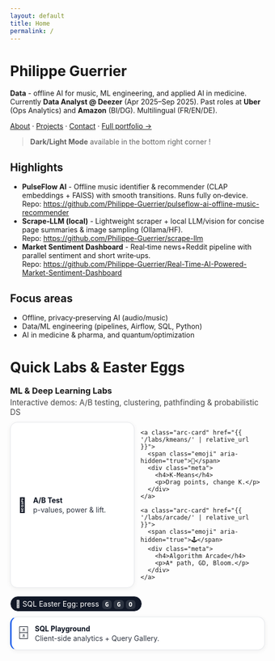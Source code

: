 ```yaml
---
layout: default
title: Home
permalink: /
---
```

# Philippe Guerrier

**Data** - offline AI for music, ML engineering, and applied AI in medicine. Currently **Data Analyst @ Deezer** (Apr 2025–Sep 2025). Past roles at **Uber** (Ops Analytics) and **Amazon** (BI/DG). Multilingual (FR/EN/DE).

[About](/about/) · [Projects](/projects/) · [Contact](/contact/) · [Full portfolio →](https://sites.google.com/view/philippeguerrier/home)

> **Dark/Light Mode** available in the bottom right corner !

## Highlights
- **PulseFlow AI** - Offline music identifier & recommender (CLAP embeddings + FAISS) with smooth transitions. Runs fully on‑device.  
  Repo: <https://github.com/Philippe-Guerrier/pulseflow-ai-offline-music-recommender>
- **Scrape‑LLM (local)** - Lightweight scraper + local LLM/vision for concise page summaries & image sampling (Ollama/HF).  
  Repo: <https://github.com/Philippe-Guerrier/scrape-llm>
- **Market Sentiment Dashboard** - Real‑time news+Reddit pipeline with parallel sentiment and short write‑ups.  
  Repo: <https://github.com/Philippe-Guerrier/Real-Time-AI-Powered-Market-Sentiment-Dashboard>

## Focus areas
- Offline, privacy‑preserving AI (audio/music)  
- Data/ML engineering (pipelines, Airflow, SQL, Python)  
- AI in medicine & pharma, and quantum/optimization


# Quick Labs & Easter Eggs 

<section class="mini-arcade">
  <h3>ML & Deep Learning Labs</h3>
  <p class="labs-sub">Interactive demos: A/B testing, clustering, pathfinding & probabilistic DS</p>

  <div class="arcade-cards">
    <!-- Labs -->
    <a class="arc-card" href="{{ '/labs/ab/' | relative_url }}">
      <span class="emoji" aria-hidden="true">🧪</span>
      <div class="meta">
        <h4>A/B Test</h4>
        <p>p-values, power & lift.</p>
      </div>
    </a>

    <a class="arc-card" href="{{ '/labs/kmeans/' | relative_url }}">
      <span class="emoji" aria-hidden="true">🎯</span>
      <div class="meta">
        <h4>K-Means</h4>
        <p>Drag points, change K.</p>
      </div>
    </a>

    <a class="arc-card" href="{{ '/labs/arcade/' | relative_url }}">
      <span class="emoji" aria-hidden="true">🕹️</span>
      <div class="meta">
        <h4>Algorithm Arcade</h4>
        <p>A* path, GD, Bloom.</p>
      </div>
    </a>
  </div>

  <!-- SQL section -->
  <div class="sql-split">
    <span class="egg-pill">🥚 SQL Easter Egg: press <kbd>G</kbd><kbd>G</kbd><kbd>O</kbd></span>
    <a class="arc-card sql-card" href="{{ '/play/sql/' | relative_url }}">
      <span class="emoji" aria-hidden="true">🗄️</span>
      <div class="meta">
        <h4>SQL Playground</h4>
        <p>Client-side analytics + Query Gallery.</p>
      </div>
    </a>
  </div>
</section>

<style>
/* scoped, theme-aware */
.mini-arcade{margin:18px 0}
.mini-arcade h3{margin:0 0 4px}
.mini-arcade .labs-sub{margin:0 0 10px; opacity:.8; font-size:.95rem}

.mini-arcade{
  --bg:#fff; --tx:#0b1220; --bd:#e5e7eb; --hover:#f8fafc; --shadow:0 2px 10px rgba(2,6,23,.06);
  --accent:#2563eb; --egg-bg:#111827; --egg-tx:#fff;
}
html[data-theme="dark"] .mini-arcade{
  --bg:#0f172a; --tx:#e8eef7; --bd:#1f2937; --hover:#111827; --shadow:0 2px 10px rgba(0,0,0,.25);
  --accent:#60a5fa; --egg-bg:#e5e7eb; --egg-tx:#0b1220;
}

.arcade-cards{display:grid;gap:12px;grid-template-columns:repeat(auto-fit,minmax(240px,1fr))}
.arc-card{
  display:flex;gap:12px;align-items:center;text-decoration:none;
  border:1px solid var(--bd); background:var(--bg); color:var(--tx);
  padding:14px;border-radius:14px;box-shadow:var(--shadow);
  transition:transform .12s ease, background .12s ease, border-color .12s ease;
}
.arc-card:hover{transform:translateY(-1px);background:var(--hover);border-color:var(--accent)}
.arc-card .emoji{font-size:28px;line-height:1}
.arc-card .meta h4{margin:0 0 2px}
.arc-card .meta p{margin:0;opacity:.85}

/* SQL split block */
.sql-split{margin-top:16px;display:grid;gap:10px}
.egg-pill{
  width:max-content; font-size:.9rem; padding:6px 10px; border-radius:999px;
  background:var(--egg-bg); color:var(--egg-tx); border:1px solid var(--bd);
}
.egg-pill kbd{
  font-family:ui-monospace,Menlo,Consolas,monospace; font-weight:600; font-size:.85em;
  background:rgba(255,255,255,.12); padding:2px 6px; border-radius:6px; margin:0 2px;
}
html[data-theme="dark"] .egg-pill kbd{ background:rgba(0,0,0,.08); }

/* subtle accent for SQL card */
.sql-card{border-left:3px solid var(--accent)}
</style>


<!-- Profile Page + Person (homepage only) -->
<script type="application/ld+json">
{
  "@context": "https://schema.org",
  "@type": "ProfilePage",
  "url": "{{ '/' | absolute_url }}",
  "name": "{{ site.title | escape }}",
  "dateModified": "{{ site.time | date_to_xmlschema }}",
  "mainEntity": {
    "@type": "Person",
    "name": "{{ site.author.name | default: site.title | escape }}",
    "jobTitle": "{{ site.author.job_title | escape }}",
    "url": "{{ '/' | absolute_url }}",
    {% if site.author.image %}"image": "{{ site.author.image | absolute_url }}",{% endif %}
    {% if site.author.email %}"email": "mailto:{{ site.author.email | escape }}",{% endif %}
    "sameAs": {{ site.author.same_as | jsonify }},
    "alumniOf": [{% for a in site.author.alumni_of %}{ "@type":"CollegeOrUniversity","name":"{{ a | escape }}" }{% unless forloop.last %}, {% endunless %}{% endfor %}],
    "knowsLanguage": {{ site.author.knows_language | jsonify }}{% if site.author.works_for %},
    "worksFor": { "@type":"Organization", "name":"{{ site.author.works_for | escape }}" }{% endif %}
  }
}
</script>



